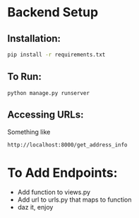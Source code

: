 # Backend Setup

## Installation:
```bash
pip install -r requirements.txt
```

## To Run:
```
python manage.py runserver
```

## Accessing URLs:
Something like
```
http://localhost:8000/get_address_info
```

# To Add Endpoints:
- Add function to views.py
- Add url to urls.py that maps to function
- daz it, enjoy
